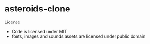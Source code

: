 # asteroids-clone

License

- Code is licensed under MIT
- fonts, images and sounds assets are licensed under public domain
